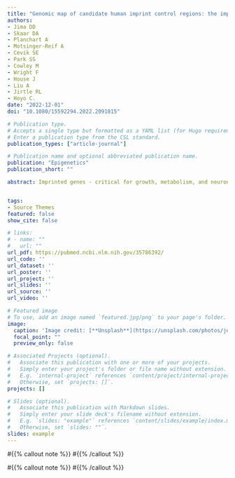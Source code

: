 ```yaml
---
title: "Genomic map of candidate human imprint control regions: the imprintome"
authors:
- Jima DD
- Skaar DA
- Planchart A
- Motsinger-Reif A
- Cevik SE
- Park SS
- Cowley M
- Wright F
- House J
- Liu A
- Jirtle RL
- Hoyo C.
date: "2022-12-01"
doi: "10.1080/15592294.2022.2091815"

# Publication type.
# Accepts a single type but formatted as a YAML list (for Hugo requirements).
# Enter a publication type from the CSL standard.
publication_types: ["article-journal"]

# Publication name and optional abbreviated publication name.
publication: "Epigenetics"
publication_short: ""

abstract: Imprinted genes - critical for growth, metabolism, and neuronal function - are expressed from one parental allele. Parent-of-origin-dependent CpG methylation regulates this expression at imprint control regions (ICRs). Since ICRs are established before tissue specification, these methylation marks are similar across cell types. Thus, they are attractive for investigating the developmental origins of adult diseases using accessible tissues, but remain unknown. We determined genome-wide candidate ICRs in humans by performing whole-genome bisulphite sequencing (WGBS) of DNA derived from the three germ layers and from gametes. We identified 1,488 hemi-methylated candidate ICRs, including 19 of 25 previously characterized ICRs (https://humanicr.org/). Gamete methylation approached 0% or 100% in 332 ICRs (178 paternally and 154 maternally methylated), supporting parent-of-origin-specific methylation, and 65% were in well-described CTCF-binding or DNaseI hypersensitive regions. This draft of the human imprintome will allow for the systematic determination of the role of early-acquired imprinting dysregulation in the pathogenesis of human diseases and developmental and behavioural disorders.


tags:
- Source Themes
featured: false
show_cite: false

# links:
# - name: ""
#   url: ""
url_pdf: https://pubmed.ncbi.nlm.nih.gov/35786392/
url_code: ''
url_dataset: ''
url_poster: ''
url_project: ''
url_slides: ''
url_source: ''
url_video: ''

# Featured image
# To use, add an image named `featured.jpg/png` to your page's folder. 
image:
  caption: 'Image credit: [**Unsplash**](https://unsplash.com/photos/jdD8gXaTZsc)'
  focal_point: ""
  preview_only: false

# Associated Projects (optional).
#   Associate this publication with one or more of your projects.
#   Simply enter your project's folder or file name without extension.
#   E.g. `internal-project` references `content/project/internal-project/index.md`.
#   Otherwise, set `projects: []`.
projects: []

# Slides (optional).
#   Associate this publication with Markdown slides.
#   Simply enter your slide deck's filename without extension.
#   E.g. `slides: "example"` references `content/slides/example/index.md`.
#   Otherwise, set `slides: ""`.
slides: example
---
```


#{{% callout note %}}
#{{% /callout %}}

#{{% callout note %}}
#{{% /callout %}}


